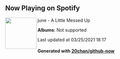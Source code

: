 ## Now Playing on Spotify

[<img align="left" width="100" src="https://i.scdn.co/image/ab67616d0000b273a5ccc769c8fbc837c44af9e3">](https://open.spotify.com/album/0Cb0KcevtzRaH7hmYxoeny)

june - A Little Messed Up

**Albums**: Not supported

Last updated at 03/25/2021 18:17

#### Generated with [20chan/github-now](https://github.com/20chan/github-now)


<!--
**20chan/20chan** is a ✨ _special_ ✨ repository because its `README.md` (this file) appears on your GitHub profile.

Here are some ideas to get you started:

- 🔭 I’m currently working on ...
- 🌱 I’m currently learning ...
- 👯 I’m looking to collaborate on ...
- 🤔 I’m looking for help with ...
- 💬 Ask me about ...
- 📫 How to reach me: ...
- 😄 Pronouns: ...
- ⚡ Fun fact: ...
-->
